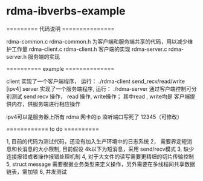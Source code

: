 # rdma-ibverbs-example


========= 代码说明 ===============

rdma-common.c   rdma-common.h  为客户端和服务端共享的代码，用以减少维护工作量
rdma-client.c   rdma-client.h  客户端的实现
rdma-server.c   rdma-server.h  服务端的实现



==========  example ==============

client 实现了一个客户端程序，  运行：  ./rdma-client    send_recv/read/write   [ipv4]
server 实现了一个服务端程序,   运行：  ./rdma-server
通过客户端控制可分别测试   send recv 操作，  read 操作, write操作；
其中read , write均是 客户端提供内存，供服务端进行相应操作

ipv4可以是服务器上所有 rdma 网卡的ip
监听端口写死了 12345（可修改）






============ to do ==========

1,  目前的代码为测试代码，还没有加入生产环境中的日志系统
2， 需要界定短消息和长消息的大小限制,  目前假设 4k以下为短消息，采用 send/recv模式
3,  缺少连接报错或者操作报错处理机制
4,  对于大文件的读写需要更精细的切片传输控制
5,  struct message 需要根据业务类型来定义操作，另外需要在多线程间共享数据链表，需加锁
6,  并发测试
